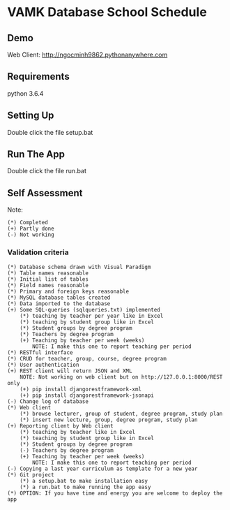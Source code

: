 # VAMK Database School Schedule

## Demo
Web Client:	http://ngocminh9862.pythonanywhere.com 

## Requirements
python 3.6.4

## Setting Up
Double click the file setup.bat

## Run The App
Double click the file run.bat

## Self Assessment

Note:
```
(*)	Completed
(+)	Partly done
(-)	Not working
```

### Validation criteria
```
(*)	Database schema drawn with Visual Paradigm
(*)	Table names reasonable
(*)	Initial list of tables
(*)	Field names reasonable
(*)	Primary and foreign keys reasonable
(*)	MySQL database tables created
(*)	Data imported to the database
(+)	Some SQL-queries (sqlqueries.txt) implemented
	(*)	teaching by teacher per year like in Excel
	(*)	teaching by student group like in Excel
	(*)	Student groups by degree program
	(*)	Teachers by degree program
	(+)	Teaching by teacher per week (weeks)
		NOTE: I make this one to report teaching per period
(*)	RESTful interface
(*)	CRUD for teacher, group, course, degree program
(*)	User authentication
(+)	REST client will return JSON and XML
	NOTE: Not working on web client but on http://127.0.0.1:8000/REST only
	(+)	pip install djangorestframework-xml
	(+)	pip install djangorestframework-jsonapi
(-)	Change log of database
(*)	Web client
	(*)	browse lecturer, group of student, degree program, study plan
	(*)	insert new lecture, group, degree program, study plan
(+)	Reporting client by Web client
	(*)	teaching by teacher like in Excel
	(*)	teaching by student group like in Excel
	(*)	Student groups by degree program
	(-)	Teachers by degree program
	(+)	Teaching by teacher per week (weeks)
		NOTE: I make this one to report teaching per period
(-)	Copying a last year curriculum as template for a new year
(*)	Git project
	(*)	a setup.bat to make installation easy
	(*)	a run.bat to make running the app easy
(*)	OPTION: If you have time and energy you are welcome to deploy the app
```

